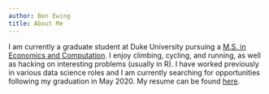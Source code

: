 ```yaml
---
author: Ben Ewing
title: About Me
---
```


I am currently a graduate student at Duke University pursuing a [M.S. in Economics and Computation](https://econ.duke.edu/masters-programs/degree-programs/msec). I enjoy climbing, cycling, and running, as well as hacking on interesting problems (usually in R). I have worked previously in various data science roles and I am currently searching for opportunities following my graduation in May 2020. My resume can be found [here](/ewing_cv_2020_03_09.pdf).